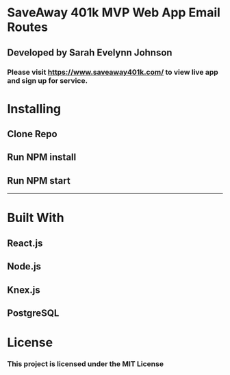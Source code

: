 # SaveAway 401k MVP Web App Email Routes 

## Developed by Sarah Evelynn Johnson
### Please visit https://www.saveaway401k.com/ to view live app and sign up for service.

# Installing
## Clone Repo
## Run NPM install
## Run NPM start

_____________________________

# Built With
## React.js
## Node.js
## Knex.js
## PostgreSQL


# License
### This project is licensed under the MIT License
